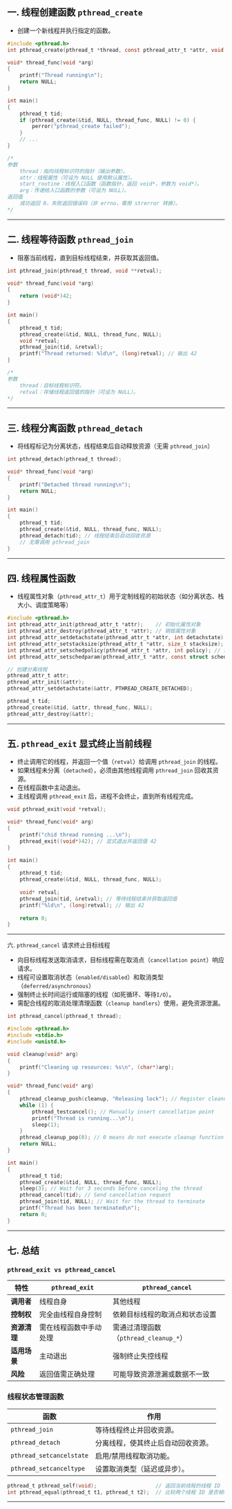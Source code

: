 ## 一. 线程创建函数 `pthread_create`

- 创建一个新线程并执行指定的函数。

```c
#include <pthread.h>
int pthread_create(pthread_t *thread, const pthread_attr_t *attr, void *(*start_routine)(void *), void *arg);

void* thread_func(void *arg)
{
    printf("Thread running\n");
    return NULL;
}

int main()
{
    pthread_t tid;
    if (pthread_create(&tid, NULL, thread_func, NULL) != 0) {
        perror("pthread_create failed");
    }
    // ...
}

/*
参数
    thread：指向线程标识符的指针（输出参数）。
    attr：线程属性（可设为 NULL 使用默认属性）。
    start_routine：线程入口函数（函数指针，返回 void*，参数为 void*）。
    arg：传递给入口函数的参数（可设为 NULL）。
返回值
    成功返回 0，失败返回错误码（非 errno，需用 strerror 转换）。
*/
```
---

## 二. 线程等待函数 `pthread_join`
- 阻塞当前线程，直到目标线程结束，并获取其返回值。

```c
int pthread_join(pthread_t thread, void **retval);

void* thread_func(void *arg)
{
    return (void*)42;
}

int main()
{
    pthread_t tid;
    pthread_create(&tid, NULL, thread_func, NULL);
    void *retval;
    pthread_join(tid, &retval);
    printf("Thread returned: %ld\n", (long)retval); // 输出 42
}

/*
参数
    thread：目标线程标识符。
    retval：存储线程返回值的指针（可设为 NULL）。
*/
```
---

## 三. 线程分离函数 `pthread_detach`
- 将线程标记为分离状态，线程结束后自动释放资源（无需 `pthread_join`）

```c
int pthread_detach(pthread_t thread);

void* thread_func(void *arg)
{
    printf("Detached thread running\n");
    return NULL;
}

int main()
{
    pthread_t tid;
    pthread_create(&tid, NULL, thread_func, NULL);
    pthread_detach(tid); // 线程结束后自动回收资源
    // 无需调用 pthread_join
}
```
---

## 四. 线程属性函数

- 线程属性对象（`pthread_attr_t`）用于定制线程的初始状态（如分离状态、栈大小、调度策略等）
```c
#include <pthread.h>
int pthread_attr_init(pthread_attr_t *attr);    // 初始化属性对象
int pthread_attr_destroy(pthread_attr_t *attr); // 销毁属性对象
int pthread_attr_setdetachstate(pthread_attr_t *attr, int detachstate);
int pthread_attr_setstacksize(pthread_attr_t *attr, size_t stacksize);
int pthread_attr_setschedpolicy(pthread_attr_t *attr, int policy); // 策略：SCHED_FIFO, SCHED_RR
int pthread_attr_setschedparam(pthread_attr_t *attr, const struct sched_param *param);

// 创建分离线程
pthread_attr_t attr;
pthread_attr_init(&attr);
pthread_attr_setdetachstate(&attr, PTHREAD_CREATE_DETACHED);

pthread_t tid;
pthread_create(&tid, &attr, thread_func, NULL);
pthread_attr_destroy(&attr);
```

---
## 五. `pthread_exit` 显式终止当前线程

- 终止调用它的线程，并返回一个值（`retval`）给调用 `pthread_join` 的线程。
- 如果线程未分离（`detached`），必须由其他线程调用 `pthread_join` 回收其资源。
- 在线程函数中主动退出。
- 主线程调用 `pthread_exit` 后，进程不会终止，直到所有线程完成。

```c
void pthread_exit(void *retval);

void* thread_func(void* arg)
{
    printf("chid thread running ...\n");
    pthread_exit((void*)42); // 显式退出并返回值 42
}

int main()
{
    pthread_t tid;
    pthread_create(&tid, NULL, thread_func, NULL);
    
    void* retval;
    pthread_join(tid, &retval); // 等待线程结束并获取返回值
    printf("%ld\n", (long)retval); // 输出 42
    
    return 0;
}
```

---

六. `pthread_cancel` 请求终止目标线程

- 向目标线程发送取消请求，目标线程需在取消点（`cancellation point`）响应请求。
- 线程可设置取消状态（`enabled/disabled`）和取消类型（`deferred/asynchronous`）
- 强制终止长时间运行或阻塞的线程（如死循环、等待`I/O`）。
- 需配合线程的取消处理清理函数（`cleanup handlers`）使用，避免资源泄漏。

```c
int pthread_cancel(pthread_t thread);

#include <pthread.h>
#include <stdio.h>
#include <unistd.h>

void cleanup(void* arg)
{
    printf("Cleaning up resources: %s\n", (char*)arg);
}

void* thread_func(void* arg)
{
    pthread_cleanup_push(cleanup, "Releasing lock"); // Register cleanup function
    while (1) {
        pthread_testcancel(); // Manually insert cancellation point
        printf("Thread is running...\n");
        sleep(1);
    }
    pthread_cleanup_pop(0); // 0 means do not execute cleanup function (only on cancellation)
    return NULL;
}

int main()
{
    pthread_t tid;
    pthread_create(&tid, NULL, thread_func, NULL);
    sleep(3); // Wait for 3 seconds before canceling the thread
    pthread_cancel(tid); // Send cancellation request
    pthread_join(tid, NULL); // Wait for the thread to terminate
    printf("Thread has been terminated\n");
    return 0;
}
```

---

## 七. 总结

### `pthread_exit vs pthread_cancel`

| 特性               | `pthread_exit`                          | `pthread_cancel`                     |
|--------------------|----------------------------------------|---------------------------------------|
| **调用者**         | 线程自身                               | 其他线程                              |
| **控制权**         | 完全由线程自身控制                     | 依赖目标线程的取消点和状态设置        |
| **资源清理**       | 需在线程函数中手动处理                 | 需通过清理函数（`pthread_cleanup_*`） |
| **适用场景**       | 主动退出                               | 强制终止失控线程                      |
| **风险**           | 返回值需正确处理                       | 可能导致资源泄漏或数据不一致          |

### 线程状态管理函数
| 函数                     | 作用                                                         |
|--------------------------|-------------------------------------------------------------|
| `pthread_join`           | 等待线程终止并回收资源。                                     |
| `pthread_detach`         | 分离线程，使其终止后自动回收资源。                           |
| `pthread_setcancelstate` | 启用/禁用线程取消功能。                                      |
| `pthread_setcanceltype`  | 设置取消类型（延迟或异步）。                                 |

```c
pthread_t pthread_self(void);                   // 返回当前线程的线程 ID
int pthread_equal(pthread_t t1, pthread_t t2);  // 比较两个线程 ID 是否相等
```

---
